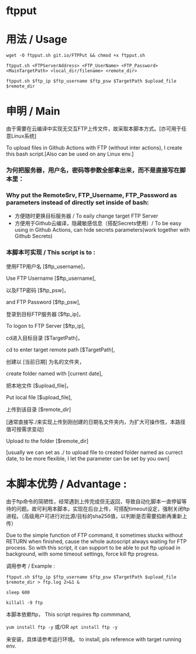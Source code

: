 # ftpput

# 用法 / Usage

` wget -O ftpput.sh git.io/FTPPut && chmod +x ftpput.sh `

` ftpput.sh <FTPServerAddress> <FTP_UserName> <FTP_Password> <MainTargetPath> <local_dir/filename> <remote_dir> `

` ftpput.sh $ftp_ip $ftp_username $ftp_psw $TargetPath $upload_file $remote_dir `


# 申明 / Main

由于需要在云编译中实现无交互FTP上传文件，故采取本脚本方式。[亦可用于任意Linux系统]

To upload files in Github Actions with FTP (without inter actions), I create this bash script.[Also can be used on any Linux env.]

### 为何把服务器，用户名，密码等参数全部拿出来，而不是直接写在脚本里：
### Why put the RemoteSrv, FTP_Username, FTP_Password as parameters instead of directly set inside of bash:

- 方便随时更换目标服务器 / To eaily change target FTP Server
- 方便用于Github云编译，隐藏敏感信息（搭配Secrets使用）/ To be easy using in Github Actions, can hide secrets parameters(work together with Github Secrets)

### 本脚本可实现 / This script is to :

使用FTP用户名 [$ftp_username]，

Use FTP Username [$ftp_username],



以及FTP密码 [$ftp_psw]，

and FTP Password [$ftp_psw],



登录到目标FTP服务器 [$ftp_ip]，

To logon to FTP Server [$ftp_ip],



cd进入目标目录 [$TargetPath]，

cd to enter target remote path [$TargetPath],



创建以 [当前日期] 为名的文件夹，

create folder named with [current date],



把本地文件 [$upload_file]，

Put local file [$upload_file],



上传到该目录 [$remote_dir]

[通常直接写./来实现上传到刚创建的日期名文件夹内，为扩大可操作性，本路径值可按需求变动]



Upload to the folder [$remote_dir] 

[usually we can set as ./ to upload file to created folder named as currect date, to be more flexible, I let the parameter can be set by you own]



# 本脚本优势 / Advantage :

由于ftp命令的简陋性，经常遇到上传完成但无返回，导致自动化脚本一直停留等待的问题。故可利用本脚本，实现在后台上传，可搭配timeout设定，强制关闭ftp进程。（高级用户可进行对比源/目标的sha256值，以判断是否需要掐断再重新上传）

Due to the simple function of FTP command, it sometimes stucks without RETURN when finished, cause the whole autoscript always waiting for FTP process.
So with this script, it can support to be able to put ftp upload in background, with some timeout settings, force kill ftp progress.


调用参考 / Example :

` ftpput.sh $ftp_ip $ftp_username $ftp_psw $TargetPath $upload_file $remote_dir > ftp.log 2>&1 & `

` sleep 600 `

` killall -9 ftp `

本脚本依赖ftp，
This script requires ftp commmand,

`yum install ftp -y`
或/OR `apt install ftp -y`

来安装，具体请参考运行环境。
to install, pls reference with target running env.
